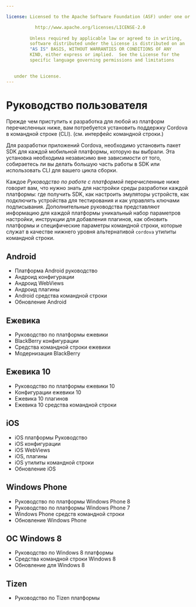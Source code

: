 ```yaml
---

license: Licensed to the Apache Software Foundation (ASF) under one or more contributor license agreements. See the NOTICE file distributed with this work for additional information regarding copyright ownership. The ASF licenses this file to you under the Apache License, Version 2.0 (the "License"); you may not use this file except in compliance with the License. You may obtain a copy of the License at

           http://www.apache.org/licenses/LICENSE-2.0
    
         Unless required by applicable law or agreed to in writing,
         software distributed under the License is distributed on an
         "AS IS" BASIS, WITHOUT WARRANTIES OR CONDITIONS OF ANY
         KIND, either express or implied.  See the License for the
         specific language governing permissions and limitations
    

   under the License.
---
```


# Руководство пользователя

Прежде чем приступить к разработка для любой из платформ перечисленных ниже, вам потребуется установить поддержку Cordova в командной строке (CLI). (см. интерфейс командной строки.)

Для разработки приложений Cordova, необходимо установить пакет SDK для каждой мобильной платформы, которую вы выбрали. Эта установка необходима независимо вне зависимости от того, собираетесь ли вы делать большую часть работы в SDK или использовать CLI для вашего цикла сборки.

Каждое *Руководство по работе с платформой* перечисленные ниже говорит вам, что нужно знать для настройки среды разработки каждой платформы: где получить SDK, как настроить эмуляторы устройств, как подключить устройства для тестирования и как управлять ключами подписывания. Дополнительные руководства представляют информацию для каждой платформы уникальный набор параметров настройки, инструкции для добавления плагинов, как обновить платформы и специфические параметры командной строки, которые служат в качестве нижнего уровня альтернативой `cordova` утилиты командной строки.

## Android

*   Платформа Android руководство
*   Андроид конфигурации
*   Андроид WebViews
*   Андроид плагины
*   Android средства командной строки
*   Обновление Android

## Ежевика

*   Руководство по платформы ежевики
*   BlackBerry конфигурации
*   Средства командной строки ежевики
*   Модернизация BlackBerry

## Ежевика 10

*   Руководство по платформы ежевики 10
*   Конфигурации ежевики 10
*   Ежевика 10 плагинов
*   Ежевика 10 средства командной строки

## iOS

*   iOS платформы Руководство
*   iOS конфигурации
*   iOS WebViews
*   iOS, плагины
*   iOS утилиты командной строки
*   Обновление iOS

## Windows Phone

*   Руководство по платформы Windows Phone 8
*   Руководство по платформы Windows Phone 7
*   Windows Phone средств командной строки
*   Обновление Windows Phone

## ОС Windows 8

*   Руководство по Windows 8 платформы
*   Средства командной строки Windows 8
*   Обновление для Windows 8

## Tizen

*   Руководство по Tizen платформы

<!--
## FirefoxOS

* FirefoxOS Configuration
-->
